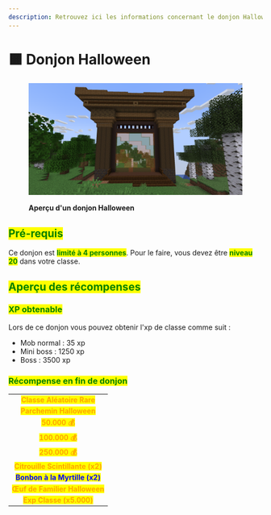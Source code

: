 ```yaml
---
description: Retrouvez ici les informations concernant le donjon Halloween
---
```


# 🟧 Donjon Halloween

<figure><img src="../../.gitbook/assets/Les_Donjons/Portail/Event/Halloween.png" alt=""><figcaption><p><strong>Aperçu d'un donjon Halloween</strong></p></figcaption></figure>

## <mark style="color:green;"> Pré-requis </mark>

Ce donjon est <mark style="color:green;">**limité à 4 personnes**</mark>. Pour le faire, vous devez être <mark style="color:green;">**niveau 20**</mark> dans votre classe.

## <mark style="color:green;">Aperçu des récompenses</mark>

### <mark style="color:green;">XP obtenable</mark>
Lors de ce donjon vous pouvez obtenir l'xp de classe comme suit : 

* Mob normal : 35 xp
* Mini boss : 1250 xp
* Boss : 3500 xp

### <mark style="color:green;">Récompense en fin de donjon</mark>

|                                                                                   |
|:---------------------------------------------------------------------------------:|
| <mark style="color:orange;"><strong>Classe Aléatoire Rare</strong></mark>         |
| <mark style="color:orange;"><strong>Parchemin Halloween</strong></mark>           |
| <mark style="color:orange;"><strong>50.000 💰</strong></mark>                     |
| <mark style="color:orange;"><strong>100.000 💰</strong></mark>                    |
| <mark style="color:orange;"><strong>250.000 💰</strong></mark>                    |
| <mark style="color:orange;"><strong>Citrouille Scintillante (x2)</strong></mark>  |
| <mark style="color:blue;"><strong>Bonbon à la Myrtille (x2)</strong></mark>       |
| <mark style="color:orange;"><strong>Œuf de Familier Halloween</strong></mark>     |
| <mark style="color:orange;"><strong>Exp Classe (x5.000)</strong></mark>           |
